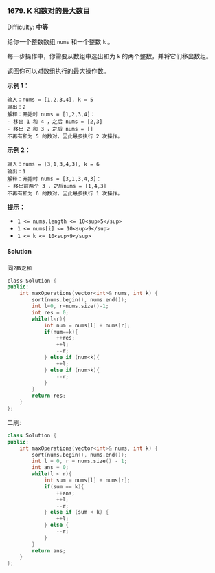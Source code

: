 ### [1679\. K 和数对的最大数目](https://leetcode-cn.com/problems/max-number-of-k-sum-pairs/)

Difficulty: **中等**


给你一个整数数组 `nums` 和一个整数 `k` 。

每一步操作中，你需要从数组中选出和为 `k` 的两个整数，并将它们移出数组。

返回你可以对数组执行的最大操作数。

**示例 1：**

```
输入：nums = [1,2,3,4], k = 5
输出：2
解释：开始时 nums = [1,2,3,4]：
- 移出 1 和 4 ，之后 nums = [2,3]
- 移出 2 和 3 ，之后 nums = []
不再有和为 5 的数对，因此最多执行 2 次操作。
```

**示例 2：**

```
输入：nums = [3,1,3,4,3], k = 6
输出：1
解释：开始时 nums = [3,1,3,4,3]：
- 移出前两个 3 ，之后nums = [1,4,3]
不再有和为 6 的数对，因此最多执行 1 次操作。
```

**提示：**

*   `1 <= nums.length <= 10<sup>5</sup>`
*   `1 <= nums[i] <= 10<sup>9</sup>`
*   `1 <= k <= 10<sup>9</sup>`


#### Solution

同`2数之和`

```cpp
​class Solution {
public:
    int maxOperations(vector<int>& nums, int k) {
        sort(nums.begin(), nums.end());
        int l=0, r=nums.size()-1;
        int res = 0;
        while(l<r){
            int num = nums[l] + nums[r];
            if(num==k){
                ++res;
                ++l;
                --r;
            } else if (num<k){
                ++l;
            } else if (num>k){
                --r;
            }
        }
        return res;
    }
};
```

二刷:  
```cpp
class Solution {
public:
    int maxOperations(vector<int>& nums, int k) {
        sort(nums.begin(), nums.end());
        int l = 0, r = nums.size() - 1;
        int ans = 0;
        while(l < r){
            int sum = nums[l] + nums[r];
            if(sum == k){
                ++ans;
                ++l;
                --r;
            } else if (sum < k) {
                ++l;
            } else {
                --r;
            }
        }
        return ans;
    }
};
```